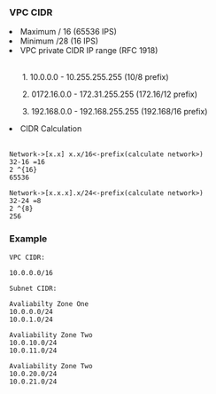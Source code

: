 ### VPC CIDR 

<li>Maximum / 16 (65536 IPS)</li>
<li>Minimum /28  (16 IPS)</li>
<li>VPC private CIDR IP range (RFC 1918)</li>
<br>
    <ol>1.  10.0.0.0 - 10.255.255.255 (10/8 prefix)</ol>
    <ol>2.  0172.16.0.0 - 172.31.255.255 (172.16/12 prefix)</ol>
    <ol>3.  192.168.0.0 - 192.168.255.255 (192.168/16 prefix)</ol>

<li>CIDR Calculation</li>
<br>

```
Network->[x.x] x.x/16<-prefix(calculate network>)
32-16 =16
2 ^{16}
65536
```
```
Network->[x.x.x].x/24<-prefix(calculate network>)
32-24 =8
2 ^{8}
256
```

### Example

```
VPC CIDR:

10.0.0.0/16

Subnet CIDR:

Avaliabilty Zone One
10.0.0.0/24
10.0.1.0/24

Avaliability Zone Two
10.0.10.0/24
10.0.11.0/24

Avaliability Zone Two
10.0.20.0/24
10.0.21.0/24
